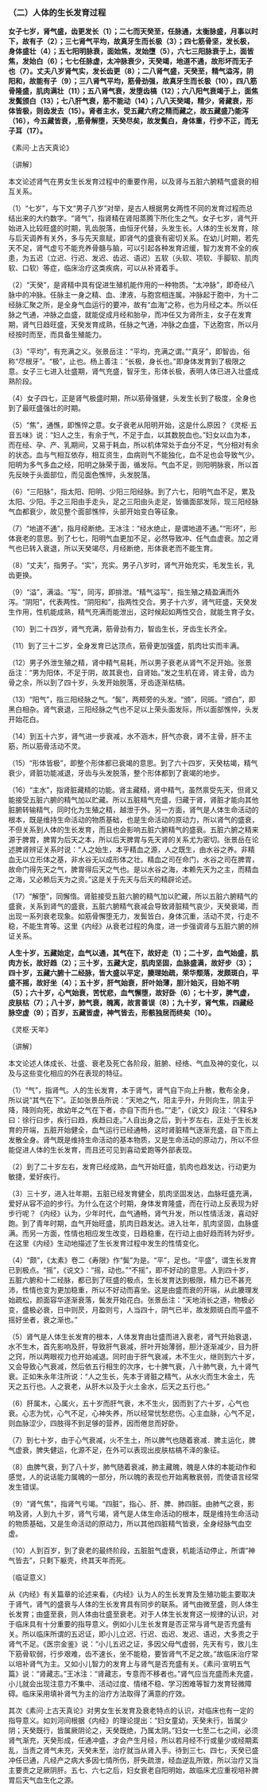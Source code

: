 ### （二）人体的生长发育过程

**女子七岁，肾气盛，齿更发长（1）；二七而天癸至，任脉通，太衡脉盛，月事以时下，故有子（2）；三七肾气平均，故真牙生而长极（3）；四七筋骨坚，发长极，身体盛壮（4）；五七阳明脉衰，面始焦，发始墮（5），六七三阳脉衰于上，面皆焦，发始白（6）；七七任脉虚，太冲脉衰少，天癸竭，地道不通，故形坏而无子也（7）。丈夫八岁肾气实，发长齿更（8）；二八肾气盛，天癸至，精气溢泻，阴阳和，故能有子（9）；三八肾气平均，筋骨劲强，故真牙生而长极（10），四八筋骨隆盛，肌肉满壮（11）；五八肾气衰，发堕齿槁（12）；六八阳气衰竭于上，面焦发鬓颁白（13）；七八肝气衰，筋不能动（14）；八八天癸竭，精少，肾藏衰，形体皆极，则齿发去（15）。肾者主水，受五藏六府之精而藏之，故五藏盛乃能泻（16），今五藏皆衰，,筋骨解堕，天癸尽矣，故发鬓白，身体重，行步不正，而无子耳（17）。**

​《素问·上古天真论》

〔讲解〕

本文论述肾气在男女生长发育过程中的重要作用，以及肾与五脏六腑精气盛衰的相互关系。

（1）“七岁”，与下文“男子八岁”对举，是古人根据男女两性不同的发育过程而总结出来的大约数字。“肾气”，指肾精在肾阳蒸腾下所化生之气。女子七岁，肾气开始进入比较旺盛的时期，乳齿脱落，由恒牙代替，头发生长。人体的生长发育，除与后天调养有关外，多与先天禀赋，即肾气的盛衰有密切关系。在幼儿时期，若先天不足，肾气虚亏不能充养骨髓与脑，可以引起各种发育迟缓，智力发育不全的疾患，为五迟（立迟、行迟、发迟、齿迟、语迟）五软（头软、项软、手脚软、肌肉软、口软）等症，临床治疗这类疾病，可以从补肾着手。

（2）“天癸”，是肾精中具有促进生殖机能作用的一种物质。“太冲脉”，即奇经八脉中的冲脉。任脉主一身之精、血、津液，与胞宫相连属。冲脉起于胞中，为十二经脉汇聚之所，是全身气血运行的要冲，故有“血海”之称，也为月经之本。所以任脉之气通，冲脉之血盛，就能促成月经和胎孕，而冲任又为肾所主，女子在发育期，肾气日趋旺盛，天癸发育成熟，任脉之气通，冲脉之血盛，下达胞宫，所以月经按时而至，而具备生殖能力。

（3）“平均”，有充满之义。张景岳注：“平均，充满之谓。”“真牙”，即智齿，俗称“尽根牙”。“极”，止也。杨上善注：“长极，身长也。”即身体发育到了极限之意。女子三七进入壮盛期，肾气充盛，智牙生，形体长极，表明人体已进入壮盛成熟阶段。

（4）女子四七，正是肾气极盛时期，所以筋骨强健，头发生长到了极度，全身也到了最旺盛强壮的时期。

（5）“焦”，通憔，即憔悴之意。女子衰老从阳明开始，这是什么原因？《灵枢·五音五味》说：“妇人之生，有余于气，不足于血，以其数脱血也。”妇女以血为本，而在经、孕、产、乳期间，又易于耗血，所以机体常处于血分不足，气分相对有余的状态。血与气相互依存，相互资生，血病则气不能独化，血不足也会导致气少。阳明为多气多血之经，阳明之脉荣于面，循发际。气血不足，则阳明脉衰，所以首先反映于头面部位，而见面色憔悴，头发脱落。

（6）“三阳脉”，指太阳、阳明、少阳三阳经脉。到了六七，阳明气血不足，累及太阳、少阳。手之三阳由手走头，足之三阳由头走足，皆循面部发际，现三阳经脉气血都衰少，故见整个面部憔悴，头部开始变白等征象。

（7）“地道不通”，指月经断绝。王冰注：“经水绝止，是谓地道不通。”“形坏”，形体衰老的意思。到了七七，阳明气血更加不足，必然导致冲、任气血虚衰。加之肾气也已转入衰退，所以天癸竭尽，月经断绝，形体衰老而不能生育。

（8）“丈夫”，指男子。“实”，充实。男子八岁时，肾气开始充实，毛发生长，乳齿更换。

（9）“溢”，满溢。“写”，同泻，即排泄。“精气溢写”，指生殖之精盈满而外泻。“阴阳”，代表两性。“阴阳和”，指两性交合。男子十六岁，肾气旺盛，天癸发生作用，性机能成熟，精气充满而能泄出，这时候起如两性交合，就能生育子女。

（10）到二十四岁，肾气充满，筋骨劲有力，智齿生长，牙齿生长齐全。

（11）到了三十二岁，全身发育已达顶点，筋骨更加强盛，肌肉壮实而丰满。

（12）男子外泄生殖之精，肾中精气易耗，所以男子衰老从肾气不足开始。张景岳注：“男为阳体，不足于阴，故其衰也，自肾始。”发之生机在肾，肾主骨，齿为骨之余，所以到了四十岁，头发开始脱落，牙齿逐渐枯槁。

（13）“阳气”，指三阳经脉之气。“鬓”，两颊旁的头发。“颁”，同斑。“颁白”，即黑白相杂。肾气衰退，三阳经脉之气也不足以上荣头面发际，所以面部憔悴，头发开始花白。

（14）到五十六岁，肾气进一步衰减，水不涵木，肝气亦衰，肾不主骨，肝不主筋，所以筋骨活动不灵。

（15）“形体皆极”，即整个形体都已衰竭的意思。到了六十四岁，天癸枯竭，精气衰少，肾脏功能减退，牙齿与头发脱落，整个形体都到了衰竭的地步。

（16）“主水”，指肾脏藏精的功能。肾主藏精，肾中精气，虽然禀受先天，但肾又能接受五脏六腑的精气加以贮藏。所以五脏精气充盛，归藏于肾，肾脏才能向其他脏腑转输精气，同时化为生殖之精，越泄于外。另一方面，肾气是人体生命活动的根本，既是维持生命活动的物质基础，也是生命活动的原动力，所以肾气的盛衰，不但关系到人体的生长发育，而且也会影响五脏六腑精气的盛衰。五脏六腑之精来源于脾胃，脾胃为后天之本，所以后天脾胃与先天肾的关系尤为密切。张景岳在论述脾肾辨证关系时说：“人之始生，本乎精血之源，人之既生，由水谷之养。非精血无以立形体之基，非水谷无以成形体之壮。精血之司在命门，水谷之司在脾胃，故命门得先天之气，脾胃得后天之气也。是以水谷之海，本赖先天为之主，而精血之海，又必赖后天为之资。”这是关于先天与后天的精辟论述。

（17）“解堕”，同懈惰。肾脏接受五脏六腑的精气加以贮藏，所以五脏六腑精气的盛衰，关系到肾气的盛衰，五脏六腑精气衰减会导致肾脏精气哀少，天癸衰竭，而出现一系列衰老现象。如筋骨懈堕无力，发鬓皆白，身体沉重，活动不灵，行走不稳，不能生育等。这里《内经》从衰老过程的角度，进一步强调肾与五脏六腑的辨证关系。

**人生十岁，五藏始定，血气以通，其气在下，故好走（1）；二十岁，血气始盛，肌肉方长，故好趋（2）；三十岁，五藏大定，肌肉坚固，血脉盛满，故好步（3）；四十岁，五藏六腑十二经脉，皆大盛以平定，腠理始疏，荣华颓落，发颇斑白，平盛不摇，故好坐（4）；五十岁，肝气始衰，肝叶始薄，胆汁始灭，目始不明（5）；六十岁，心气始衰，苦忧悲，血气懈堕，故好卧（6）；七十岁，脾气虚，皮肤枯（7）；八十岁，肺气衰，魄离，故言善误（8）；九十岁，肾气焦，四藏经脉空虚（9）；百岁，五藏皆虚，神气皆去，形骸独居而终矣（10）。**

​《灵枢·天年》

〔讲解〕

本文论述人体成长、壮盛、衰老及死亡各阶段，脏腑、经络、气血及神的变化，以及与这些变化相应的外在表现的特征。

（1）“气”，指肾气。人的生长发育，本于肾气，肾气自下向上升散，敷布全身，所以说“其气在下”。正如张景岳所说：“天地之气，阳主乎升，升则向生，阴主乎降，降则向死，故幼年之气在下者，亦自下而升也。”“走”，《说文》段注：“《释名》曰：徐行曰步，疾行曰趋，疾趋曰走。”人自出身之后，到十岁左右，正处于生长发育的开端，五脏开始健全，血气运行已经通畅，这时肾脏精气逐渐充盛，自下而上发散全身。肾气既是维持生命活动的基本物质，又是生命活动的原动力，所以不但能促进人体的生长发育，而且还可见到喜动爱跑等外部表现。

（2）到了二十岁左右，发育已经成熟，血气开始旺盛，肌肉也趋发达，行动更为敏捷，爱好疾行。

（3）三十岁，进入壮年期，五脏已经发育健全，肌肉坚固发达，血脉旺盛充满，爱好从容不迫的步行。为什么在这个时期，身体发育隆盛，而在行动上反表现为好步行呢？《内经》认为，少年时代，血气通畅，肾气升发，所以性情活泼，喜动好跑。到了青年时期，血气开始旺盛，肌肉日趋发达。进入壮年，肌肉坚固，血脉盛满。而另一方面，性情也相应发生改变，日趋稳重，在行动上由好趋而转为好步。在这里《内经》生动地描述了生长发育过程中发生的性情变化。

（4）“颇”，《太素》卷二《寿限》作“鬓”为是。“平”，足也。“平盛”，谓生长发育已到极点。“摇”，《说文》：“摇，动也。”“不摇”，即不好动的意思。人到四十岁，五脏六腑和十二经脉，都已到了旺盛的极点，生长发育达到极限，精力已不甚充沛，性情也变为更加稳重，所以不好动而喜坐。这是由盛而衰的开端，从此腠理发始疏松，颜面容华逐渐衰落，鬓发开始花白。张景岳注：“天地消长之道，物极必变，盛极必衰，日中则昃，月盈则亏，人当四十，阴气已半，故发颇斑白而平盛不摇好坐者，衰之渐也。”

（5）肾气是人体生长发育的根本，人体发育由壮盛而进入衰老，肾气开始衰退，水不生木，首先影响及肝，导致肝气衰减，肝叶开始薄弱，胆汁逐渐减少，目为肝之窍，所以两眼视力也开始减退。同时由于肝气衰减，木不生火，继则到六十岁，又会导致心气衰减，然后依五行相生的次序，七十脾气衰，八十肺气衰，九十肾气衰。正如朱永年注所说：“人之生长，先本于肾脏之精气，从水火而生木金土，先天之五行也。人之衰老，从肝木以及于火土金水，后天之五行也。”

（6）肝属木，心属火，五十岁而肝气衰，木不生火，因而到了六十岁，心气也衰。心志为忧，心气不足，心神失养，所以经常忧愁悲伤。心主血脉，心气不足，则血脉涩少，四肢得不到足够的营养，因而倦怠而好卧。

（7）到七十岁，由于心气衰减，火不生土，所以脾气也随着衰减．脾主运化，脾气虚衰，脾失健运，化源不足，在外可以表现出皮肤枯槁不泽的象征。

（8）由脾气衰，到了八十岁，肺气随着衰减，肺主藏魄，魄是人体的本能动作和感觉，人的说话能力属魄的一部分，所以魄的表现也开始离散衰弱，而使语言经常发生错误。

（9）“肾气焦”，指肾气亏竭。“四脏”，指心、肝、脾、肺四脏。由肺气之衰，影响及肾，人到九十岁，肾气亏竭，肾气是人体生命活动的根本，既是维持生命活动的物质基础，又是生命活动的原动力，所以其他四脏精气皆衰，全身经脉气血空虚。

（10）人到百岁，到了衰老的最终阶段，五脏脏气虚衰，机能活动停止，所谓“神气皆去”，只剩下躯壳，终其天年而死。

〔临证意义〕

从《内经》有关篇章的论述来看，《内经》认为人的生长发育及生殖功能主要取决于肾气，肾气的盛衰与人体的生长发育具有同步的联系。肾气由微至盛，则人体生长发育；由盛至衰，则人体由壮盛至衰老。对于人体生长发育这一规律的认识，对于临床具有十分重要的指导意义。例如小儿生长发育是否正常与肾气是否充盛有关。所以临床所谓的五迟证，即小儿立迟、行迟、齿迟、发迟、语迟，大多责之于肾气不足。《医宗金鉴》说：“小儿五迟之证，多因父母气虚弱，先天有亏，致儿生下筋骨软弱，行步艰难，齿不速长，坐不能稳，要皆肾气不足之故。”故临床治疗常以培补肾气为主。又如小儿智力的发育上与肾气是否充盛有关。《素问·宣明五气篇》说：“肾藏志。”王冰注：“肾藏志，专意而不移者也。”肾气应当充盛而未充盛，小儿就会出现注意力不集中、活动过度、情绪不稳、学习困难等智力发育轻微障碍。临床采用填补肾气为主的治疗方法取得了满意的疗效。

其次《素问·上古天真论》对男女生长发育及衰老特点的认识，对临床也有一定的指导意义。如刘河间根据《内经》的理论提出：“妇女童幼，天癸未行，皆属少阴；天癸既行，皆属厥阴论之，天癸既绝，乃属太阴。”妇女一七至二七之间，必须肾气渐充，天癸形成，任通冲盛，才会产生月经，所以若月经不行或量少或经期紊乱，当责之肾气未充，天癸未至，治疗就当从肾入手。待到三七、四七，天癸已盛冲任已通，凡经产之病大多因七情所伤，肝失疏泄，经血逆乱所致，所以治疗又当主要责之足厥阴肝。五七、六七之后，妇女衰老自阳明始，故临床尤应重视培补脾胃后天气血生化之源。

